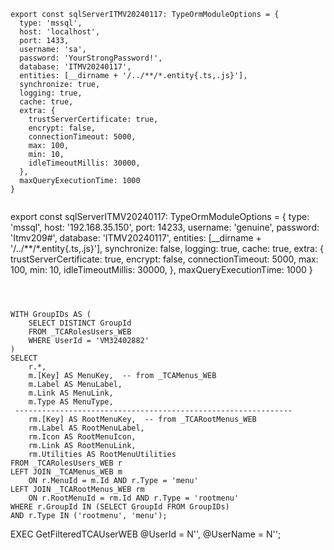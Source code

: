 ```
export const sqlServerITMV20240117: TypeOrmModuleOptions = {
  type: 'mssql',
  host: 'localhost',
  port: 1433,
  username: 'sa',
  password: 'YourStrongPassword!',
  database: 'ITMV20240117',
  entities: [__dirname + '/../**/*.entity{.ts,.js}'],
  synchronize: true,
  logging: true,
  cache: true,
  extra: {
    trustServerCertificate: true,
    encrypt: false,
    connectionTimeout: 5000,
    max: 100,
    min: 10,
    idleTimeoutMillis: 30000,
  },
  maxQueryExecutionTime: 1000
}


```



export const sqlServerITMV20240117: TypeOrmModuleOptions = {
  type: 'mssql',
  host: '192.168.35.150',
  port: 14233,
  username: 'genuine',
  password: 'Itmv209#',
  database: 'ITMV20240117',
  entities: [__dirname + '/../**/*.entity{.ts,.js}'],
  synchronize: false,
  logging: true,
  cache: true,
  extra: {
    trustServerCertificate: true,
    encrypt: false,
    connectionTimeout: 5000,
    max: 100,
    min: 10,
    idleTimeoutMillis: 30000,
  },
  maxQueryExecutionTime: 1000
}
````



WITH GroupIDs AS (
    SELECT DISTINCT GroupId 
    FROM _TCARolesUsers_WEB 
    WHERE UserId = 'VM32402882'
)
SELECT 
    r.*,
    m.[Key] AS MenuKey,  -- from _TCAMenus_WEB
    m.Label AS MenuLabel,  
    m.Link AS MenuLink,
    m.Type AS MenuType,
 --------------------------------------------------------------
    rm.[Key] AS RootMenuKey,  -- from _TCARootMenus_WEB
    rm.Label AS RootMenuLabel,  
    rm.Icon AS RootMenuIcon, 
    rm.Link AS RootMenuLink, 
    rm.Utilities AS RootMenuUtilities  
FROM _TCARolesUsers_WEB r
LEFT JOIN _TCAMenus_WEB m 
    ON r.MenuId = m.Id AND r.Type = 'menu'
LEFT JOIN _TCARootMenus_WEB rm 
    ON r.RootMenuId = rm.Id AND r.Type = 'rootmenu'
WHERE r.GroupId IN (SELECT GroupId FROM GroupIDs)
AND r.Type IN ('rootmenu', 'menu');

````


 EXEC GetFilteredTCAUserWEB 
        @UserId = N'',
        @UserName = N'';